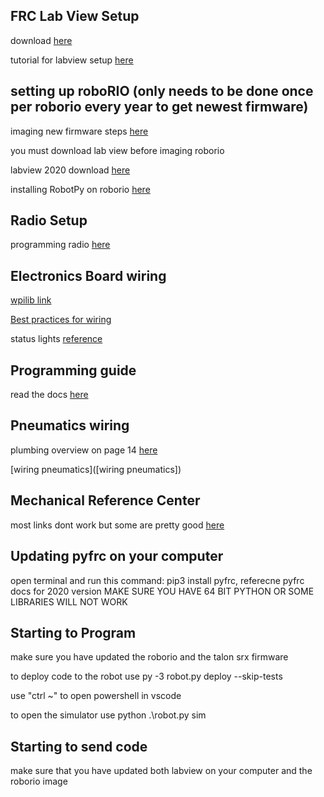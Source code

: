 ## FRC Lab View Setup
download [here](http://www.ni.com/download/first-robotics-software-2017/7904/en/)

tutorial for labview setup [here](https://wpilib.screenstepslive.com/s/currentCS/m/java/l/1027504-installing-the-frc-update-suite-all-languages)

## setting up roboRIO (only needs to be done once per roborio every year to get newest firmware)
imaging new firmware steps [here](https://www.ni.com/en-us/innovations/white-papers/15/imaging-the-roborio-and-common-troubleshooting-techniques.html)

you must download lab view before imaging roborio

labview 2020 download [here](http://www.ni.com/en-us/support/downloads/drivers/download/packaged.frc-game-tools.333285.html)

installing RobotPy on roborio [here](https://robotpy.readthedocs.io/en/stable/install/robot.html#install-robotpy)

## Radio Setup
programming radio [here](https://docs.wpilib.org/en/latest/docs/getting-started/getting-started-frc-control-system/radio-programming.html)

## Electronics Board wiring
[wpilib link](https://wpilib.screenstepslive.com/s/currentCS/m/kop/l/1030226-wiring-the-frc-control-system)

[Best practices for wiring](https://wpilib.screenstepslive.com/s/currentCS/m/cs_hardware/l/826661-wiring-best-practices)

status lights [reference](https://wpilib.screenstepslive.com/s/currentCS/m/cs_hardware/l/144972-status-light-quick-reference)

## Programming guide
read the docs [here](https://robotpy.readthedocs.io/en/stable/getting_started.html)

## Pneumatics wiring
plumbing overview on page 14 [here](https://firstfrc.blob.core.windows.net/frc2017/pneumatics-manual.pdf)

[wiring pneumatics]([wiring pneumatics])

## Mechanical Reference Center
most links dont work but some are pretty good [here](https://first.wpi.edu/FRC/frc-mechanical.html)

## Updating pyfrc on your computer
open terminal and run this command: pip3 install pyfrc, referecne pyfrc docs for 2020 version
MAKE SURE YOU HAVE 64 BIT PYTHON OR SOME LIBRARIES WILL NOT WORK

## Starting to Program
make sure you have updated the roborio and the talon srx firmware

to deploy code to the robot use py -3 robot.py deploy --skip-tests

use "ctrl ~" to open powershell in vscode

to open the simulator use python .\robot.py sim

## Starting to send code 
make sure that you have updated both labview on your computer and the roborio image
